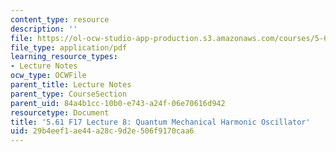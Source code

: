 ```yaml
---
content_type: resource
description: ''
file: https://ol-ocw-studio-app-production.s3.amazonaws.com/courses/5-61-physical-chemistry-fall-2017/29b4eef1ae44a28c9d2e506f9170caa6_MIT5_61F17_lec8.pdf
file_type: application/pdf
learning_resource_types:
- Lecture Notes
ocw_type: OCWFile
parent_title: Lecture Notes
parent_type: CourseSection
parent_uid: 84a4b1cc-10b0-e743-a24f-06e70616d942
resourcetype: Document
title: '5.61 F17 Lecture 8: Quantum Mechanical Harmonic Oscillator'
uid: 29b4eef1-ae44-a28c-9d2e-506f9170caa6
---
```

